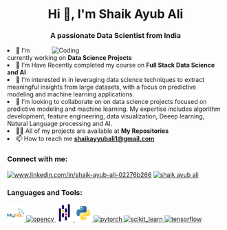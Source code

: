 <h1 align="center">Hi 👋, I'm Shaik Ayub Ali</h1>
<h3 align="center">A passionate Data Scientist from India</h3>
<img align = "right" alt="Coding" width="400" src="https://th.bing.com/th/id/OIP.uCk6eXEUAurFIX4NzlNBqgAAAA?rs=1&pid=ImgDetMain"

- 🔭 I’m currently working on **Data Science Projects**
- 🌱 I’m Have Recently completed my course on **Full Stack Data Science and AI**
- 👀 I’m interested in in leveraging data science techniques to extract meaningful insights from large datasets, with a focus on predictive modeling and machine learning applications.
- 💞️ I’m looking to collaborate on on data science projects focused on predictive modeling and machine learning. My expertise includes algorithm development, feature engineering, data visualization, Deeep learning, Natural Language processing and AI.
- 👨‍💻 All of my projects are available at **My Repositories**
- 📫 How to reach me **shaikayyubali1@gmail.com**

<h3 align="left">Connect with me:</h3>
<p align="left">
<a href="https://linkedin.com/in/www.linkedin.com/in/shaik-ayub-ali-02276b266" target="blank"><img align="center" src="https://raw.githubusercontent.com/rahuldkjain/github-profile-readme-generator/master/src/images/icons/Social/linked-in-alt.svg" alt="www.linkedin.com/in/shaik-ayub-ali-02276b266" height="30" width="40" /></a>
<a href="https://kaggle.com/shaik ayub ali" target="blank"><img align="center" src="https://raw.githubusercontent.com/rahuldkjain/github-profile-readme-generator/master/src/images/icons/Social/kaggle.svg" alt="shaik ayub ali" height="30" width="40" /></a>
</p>

<h3 align="left">Languages and Tools:</h3>
<p align="left"> <a href="https://www.mysql.com/" target="_blank" rel="noreferrer"> <img src="https://raw.githubusercontent.com/devicons/devicon/master/icons/mysql/mysql-original-wordmark.svg" alt="mysql" width="40" height="40"/> </a> <a href="https://opencv.org/" target="_blank" rel="noreferrer"> <img src="https://www.vectorlogo.zone/logos/opencv/opencv-icon.svg" alt="opencv" width="40" height="40"/> </a> <a href="https://pandas.pydata.org/" target="_blank" rel="noreferrer"> <img src="https://raw.githubusercontent.com/devicons/devicon/2ae2a900d2f041da66e950e4d48052658d850630/icons/pandas/pandas-original.svg" alt="pandas" width="40" height="40"/> </a> <a href="https://www.python.org" target="_blank" rel="noreferrer"> <img src="https://raw.githubusercontent.com/devicons/devicon/master/icons/python/python-original.svg" alt="python" width="40" height="40"/> </a> <a href="https://pytorch.org/" target="_blank" rel="noreferrer"> <img src="https://www.vectorlogo.zone/logos/pytorch/pytorch-icon.svg" alt="pytorch" width="40" height="40"/> </a> <a href="https://scikit-learn.org/" target="_blank" rel="noreferrer"> <img src="https://upload.wikimedia.org/wikipedia/commons/0/05/Scikit_learn_logo_small.svg" alt="scikit_learn" width="40" height="40"/> </a> <a href="https://www.tensorflow.org" target="_blank" rel="noreferrer"> <img src="https://www.vectorlogo.zone/logos/tensorflow/tensorflow-icon.svg" alt="tensorflow" width="40" height="40"/> </a> </p>


